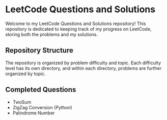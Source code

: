 # LeetCode Questions and Solutions

Welcome to my LeetCode Questions and Solutions repository! This repository is dedicated to keeping track of my progress on LeetCode, storing both the problems and my solutions.

## Repository Structure

The repository is organized by problem difficulty and topic. Each difficulty level has its own directory, and within each directory, problems are further organized by topic.

## Completed Questions
- TwoSum
- ZigZag Conversion (Python)
- Palindrome Number

